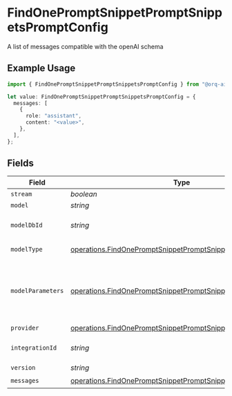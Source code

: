 # FindOnePromptSnippetPromptSnippetsPromptConfig

A list of messages compatible with the openAI schema

## Example Usage

```typescript
import { FindOnePromptSnippetPromptSnippetsPromptConfig } from "@orq-ai/node/models/operations";

let value: FindOnePromptSnippetPromptSnippetsPromptConfig = {
  messages: [
    {
      role: "assistant",
      content: "<value>",
    },
  ],
};
```

## Fields

| Field                                                                                                                                        | Type                                                                                                                                         | Required                                                                                                                                     | Description                                                                                                                                  |
| -------------------------------------------------------------------------------------------------------------------------------------------- | -------------------------------------------------------------------------------------------------------------------------------------------- | -------------------------------------------------------------------------------------------------------------------------------------------- | -------------------------------------------------------------------------------------------------------------------------------------------- |
| `stream`                                                                                                                                     | *boolean*                                                                                                                                    | :heavy_minus_sign:                                                                                                                           | N/A                                                                                                                                          |
| `model`                                                                                                                                      | *string*                                                                                                                                     | :heavy_minus_sign:                                                                                                                           | N/A                                                                                                                                          |
| `modelDbId`                                                                                                                                  | *string*                                                                                                                                     | :heavy_minus_sign:                                                                                                                           | The id of the resource                                                                                                                       |
| `modelType`                                                                                                                                  | [operations.FindOnePromptSnippetPromptSnippetsModelType](../../models/operations/findonepromptsnippetpromptsnippetsmodeltype.md)             | :heavy_minus_sign:                                                                                                                           | The type of the model                                                                                                                        |
| `modelParameters`                                                                                                                            | [operations.FindOnePromptSnippetPromptSnippetsModelParameters](../../models/operations/findonepromptsnippetpromptsnippetsmodelparameters.md) | :heavy_minus_sign:                                                                                                                           | Model Parameters: Not all parameters apply to every model                                                                                    |
| `provider`                                                                                                                                   | [operations.FindOnePromptSnippetPromptSnippetsProvider](../../models/operations/findonepromptsnippetpromptsnippetsprovider.md)               | :heavy_minus_sign:                                                                                                                           | N/A                                                                                                                                          |
| `integrationId`                                                                                                                              | *string*                                                                                                                                     | :heavy_minus_sign:                                                                                                                           | The id of the resource                                                                                                                       |
| `version`                                                                                                                                    | *string*                                                                                                                                     | :heavy_minus_sign:                                                                                                                           | N/A                                                                                                                                          |
| `messages`                                                                                                                                   | [operations.FindOnePromptSnippetPromptSnippetsMessages](../../models/operations/findonepromptsnippetpromptsnippetsmessages.md)[]             | :heavy_check_mark:                                                                                                                           | N/A                                                                                                                                          |